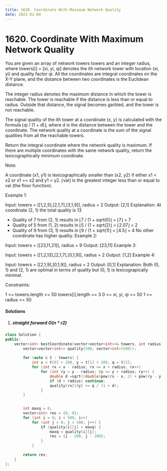 ```yaml
---
title: 1620. Coordinate With Maximum Network Quality
date: 2021-01-04
---
```

# 1620. Coordinate With Maximum Network Quality
You are given an array of network towers towers and an integer radius, where towers[i] = [xi, yi, qi] denotes the ith network tower with location (xi, yi) and quality factor qi. All the coordinates are integral coordinates on the X-Y plane, and the distance between two coordinates is the Euclidean distance.

The integer radius denotes the maximum distance in which the tower is reachable. The tower is reachable if the distance is less than or equal to radius. Outside that distance, the signal becomes garbled, and the tower is not reachable.

The signal quality of the ith tower at a coordinate (x, y) is calculated with the formula ⌊qi / (1 + d)⌋, where d is the distance between the tower and the coordinate. The network quality at a coordinate is the sum of the signal qualities from all the reachable towers.

Return the integral coordinate where the network quality is maximum. If there are multiple coordinates with the same network quality, return the lexicographically minimum coordinate.

Note:

A coordinate (x1, y1) is lexicographically smaller than (x2, y2) if either x1 < x2 or x1 == x2 and y1 < y2.
⌊val⌋ is the greatest integer less than or equal to val (the floor function).
 

Example 1:


Input: towers = [[1,2,5],[2,1,7],[3,1,9]], radius = 2
Output: [2,1]
Explanation: 
At coordinate (2, 1) the total quality is 13
- Quality of 7 from (2, 1) results in ⌊7 / (1 + sqrt(0)⌋ = ⌊7⌋ = 7
- Quality of 5 from (1, 2) results in ⌊5 / (1 + sqrt(2)⌋ = ⌊2.07⌋ = 2
- Quality of 9 from (3, 1) results in ⌊9 / (1 + sqrt(1)⌋ = ⌊4.5⌋ = 4
No other coordinate has higher quality.
Example 2:

Input: towers = [[23,11,21]], radius = 9
Output: [23,11]
Example 3:

Input: towers = [[1,2,13],[2,1,7],[0,1,9]], radius = 2
Output: [1,2]
Example 4:

Input: towers = [[2,1,9],[0,1,9]], radius = 2
Output: [0,1]
Explanation: Both (0, 1) and (2, 1) are optimal in terms of quality but (0, 1) is lexicograpically minimal.
 

Constraints:

1 <= towers.length <= 50
towers[i].length == 3
0 <= xi, yi, qi <= 50
1 <= radius <= 50


#### Solutions

1. ##### straight forward O(n * r2)

```cpp
class Solution {
public:
    vector<int> bestCoordinate(vector<vector<int>>& towers, int radius) {
        vector<vector<int>> quality(500, vector<int>(500));
        
        for (auto & t : towers) {
            int x = t[0] + 200, y = t[1] + 200, q = t[2];
            for (int rx = x - radius; rx <= x + radius; rx++)
                for (int ry = y - radius; ry <= y + radius; ry++) {
                    double d =sqrt((double)pow(rx - x, 2) + pow(ry - y, 2));
                    if (d > radius) continue;
                    quality[rx][ry] += q / (1 + d);
                }
        }
        

        int maxq = 0;
        vector<int> res = {0, 0};
        for (int i = 0; i < 500; i++)
            for (int j = 0; j < 500; j++) {
                if (quality[i][j] > maxq) {
                    maxq = quality[i][j];
                    res = {i - 200, j - 200};
                }
            }
        
        return res;
    }
};
```